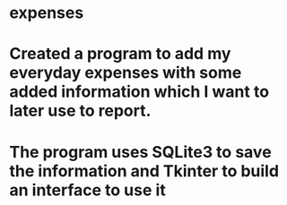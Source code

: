 # expenses
# Created a program to add my everyday expenses with some added information which I want to later use to report. 
# The program uses SQLite3 to save the information and Tkinter to build an interface to use it
